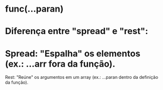 # func(...paran)
# Diferença entre "spread" e "rest":
# Spread: "Espalha" os elementos (ex.: ...arr fora da função).
Rest: "Reúne" os argumentos em um array (ex.: ...paran dentro da definição da função).